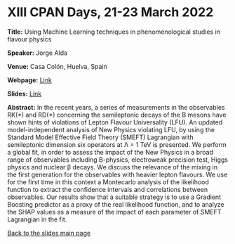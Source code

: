 # XIII CPAN Days, 21-23 March 2022

**Title:** Using Machine Learning techniques in phenomenological studies in flavour physics

**Speaker:** Jorge Alda

**Venue:** Casa Colón, Huelva, Spain

**Webpage:** [Link](https://indico.ific.uv.es/event/6457/overview)

**Slides:** [Link](https://github.com/Jorge-Alda/Slides/releases?q=tag:003)

**Abstract:** In the recent years, a series of measurements in the observables RK(\*) and RD(\*)
concerning the semileptonic decays of the B mesons have shown hints of violations of Lepton Flavour
Universality (LFU). An updated model-independent analysis of New Physics violating LFU, by using
the Standard Model Effective Field Theory (SMEFT) Lagrangian with semileptonic dimension six
operators at Λ = 1 TeV is presented. We perform a global fit, in order to assess the impact of the
New Physics in a broad range of observables including B-physics, electroweak precision test, Higgs
physics and nuclear β decays. We discuss the relevance of the mixing in the first generation for the
observables with heavier lepton flavours. We use for the first time in this context a Montecarlo analysis
of the likelihood function to extract the confidence intervals and correlations between observables. Our
results show that a suitable strategy is to use a Gradient Boosting predictor as a proxy of the real
likelihood function, and to analyze the SHAP values as a measure of the impact of each parameter of
SMEFT Lagrangian in the fit.

[Back to the slides main page](https://github.com/Jorge-Alda/Slides/tree/main)
